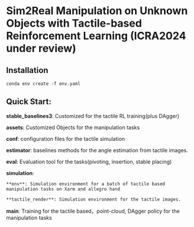 # Sim2Real Manipulation on Unknown Objects with Tactile-based Reinforcement Learning (ICRA2024 under review)



## Installation

```shell
conda env create -f env.yaml
```


## Quick Start: 

**stable_baselines3**: Customized for the tactile RL training(plus DAgger)

**assets**: Customized Objects for the manipulation tasks

**conf**: configuration files for the tactile simulation

**estimator**: baselines methods for the angle estimation from tactile images.

**eval**: Evaluation tool for the tasks(pivoting, insertion, stable placing)

**simulation**: 

    **env**: Simulation environment for a batch of tactile based manipulation tasks on Xarm and allegro hand
    
    **tactile_render**: Simulation environment for the tactile images.
    
**main**: Training for the tactile based，point-cloud, DAgger policy for the manipulation tasks
